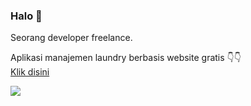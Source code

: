 ### Halo 👋
Seorang developer freelance.  

Aplikasi manajemen laundry berbasis website gratis 👇👇  
[Klik disini](https://github.com/iqbalfebian/laundrysaya)

![](https://komarev.com/ghpvc/?username=iqbalfebian&color=blueviolet)
